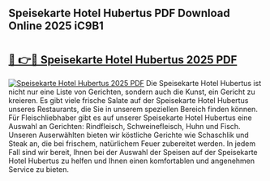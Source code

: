 ## Speisekarte Hotel Hubertus PDF Download Online 2025 iC9B1

# <h2><a href="http://gcc0lam.nevu.top/?p=Speisekarte+Hotel+Hubertus">🔗 👉🔴 Speisekarte Hotel Hubertus 2025 PDF</a></h2>

[![Speisekarte Hotel Hubertus 2025 PDF](https://i.imgur.com/dBaPXMq.png)](http://gcc0lam.nevu.top/?p=Speisekarte+Hotel+Hubertus)
Die Speisekarte Hotel Hubertus ist nicht nur eine Liste von Gerichten, sondern auch die Kunst, ein Gericht zu kreieren. Es gibt viele frische Salate auf der Speisekarte Hotel Hubertus unseres Restaurants, die Sie in unserem speziellen Bereich finden können. Für Fleischliebhaber gibt es auf unserer Speisekarte Hotel Hubertus eine Auswahl an Gerichten: Rindfleisch, Schweinefleisch, Huhn und Fisch. Unseren Auserwählten bieten wir köstliche Gerichte wie Schaschlik und Steak an, die bei frischem, natürlichem Feuer zubereitet werden. In jedem Fall sind wir bereit, Ihnen bei der Auswahl der Speisen auf der Speisekarte Hotel Hubertus zu helfen und Ihnen einen komfortablen und angenehmen Service zu bieten.
